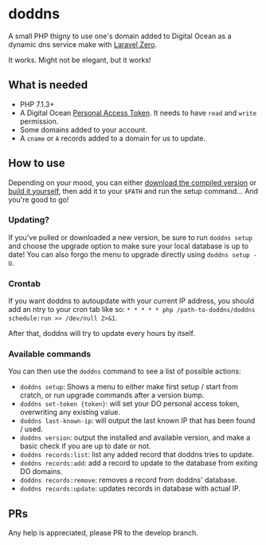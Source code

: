 # doddns

A small PHP thigny to use one's domain added to Digital Ocean as a dynamic dns service make with [Laravel Zero](https://github.com/laravel-zero/laravel-zero).

It works. Might not be elegant, but it works!

## What is needed

- PHP 7.1.3+
- A Digital Ocean [Personal Access Token](https://www.digitalocean.com/docs/api/create-personal-access-token/). It needs to have `read` and `write` permission.
- Some domains added to your account.
- A `cname` or `A` records added to a domain for us to update.

## How to use

Depending on your mood, you can either [download the compiled version](https://github.com/jpmurray/doddns/raw/master/builds/doddns) or [build it yourself](https://laravel-zero.com/#/usage?id=building-a-standalone-application), then add it to your `$PATH` and run the setup command... And you're good to go!

### Updating?
If you've pulled or downloaded a new version, be sure to run `doddns setup` and choose the upgrade option to make sure your local database is up to date! You can also forgo the menu to upgrade directly using `doddns setup -U`.

### Crontab
If you want doddns to autoupdate with your current IP address, you should add an ntry to your cron tab like so: `* * * * * php /path-to-doddns/doddns schedule:run >> /dev/null 2>&1`.

After that, doddns will try to update every hours by itself.

### Available commands

You can then use the `doddns` command to see a list of possible actions:

- `doddns setup`: Shows a menu to either make first setup / start from cratch, or run upgrade commands after a version bump.
- `doddns set-token {token}`: will set your DO personal access token, overwriting any existing value.
- `doddns last-known-ip`: will output the last known IP that has been found / used.
- `doddns version`: output the installed and available version, and make a basic check if you are up to date or not.
- `doddns records:list`: list any added record that doddns tries to update.
- `doddns records:add`: add a record to update to the database from exiting DO domains.
- `doddns records:remove`: removes a record from doddns' database.
- `doddns records:update`: updates records in database with actual IP.

## PRs
Any help is appreciated, please PR to the develop branch.